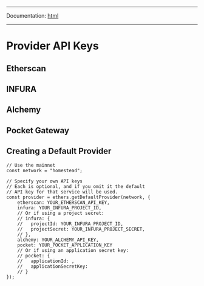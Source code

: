 -----

Documentation: [html](https://docs.ethers.io/)

-----

Provider API Keys
=================

Etherscan
---------

INFURA
------

Alchemy
-------

Pocket Gateway
--------------

Creating a Default Provider
---------------------------

```
// Use the mainnet
const network = "homestead";

// Specify your own API keys
// Each is optional, and if you omit it the default
// API key for that service will be used.
const provider = ethers.getDefaultProvider(network, {
    etherscan: YOUR_ETHERSCAN_API_KEY,
    infura: YOUR_INFURA_PROJECT_ID,
    // Or if using a project secret:
    // infura: {
    //   projectId: YOUR_INFURA_PROJECT_ID,
    //   projectSecret: YOUR_INFURA_PROJECT_SECRET,
    // },
    alchemy: YOUR_ALCHEMY_API_KEY,
    pocket: YOUR_POCKET_APPLICATION_KEY
    // Or if using an application secret key:
    // pocket: {
    //   applicationId: ,
    //   applicationSecretKey:
    // }
});
```

